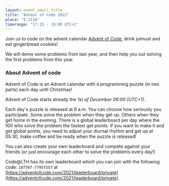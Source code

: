 ```yaml
---
layout: event_small_title
title: "Advent of Code 2022"
place: "E:2116"
timerange: "17:15 - 19:00 UTC+1"
---
```


Join us to code on the advent calendar [Advent of Code](https://adventofcode.com/2022/), drink julmust and eat gingerbread cookies!

We will demo some problems from last year, and then help you out solving the first problems from this year.

### About Advent of code

Advent of Code is an Advent calendar with a programming puzzle (in two parts) each day until Christmas!

Advent of Code starts already the _1st of December 06:00 (UTC+1)_.

Each day's puzzle is released at 6 a.m. You can choose how seriously you participate. Some solve the problem when they get up. Others when they get home in the evening. There is a global leaderboard per day where the 100 who solve the problem the fastest get points. If you want to make it and get global points, you need to adjust your diurnal rhythm and get up at 05:30, make coffee and be ready when the puzzle is released!

You can also create your own leaderboard and compete against your friends (or just encourage each other to solve the problems every day!)

Code@LTH has its own leaderboard which you can join with the following code: `107707-7795f557` at [https://adventofcode.com/2021/leaderboard/private](https://adventofcode.com/2021/leaderboard/private).